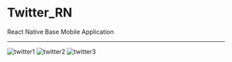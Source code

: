 # Twitter_RN
React Native Base Mobile Application
*************
![twitter1](https://user-images.githubusercontent.com/37147607/98987339-18474c00-254c-11eb-9eb9-cf05b7b23ec2.PNG)
![twitter2](https://user-images.githubusercontent.com/37147607/98987351-1ed5c380-254c-11eb-92c8-e8e87bffc40d.PNG)
![twitter3](https://user-images.githubusercontent.com/37147607/98987365-21381d80-254c-11eb-8ffe-a0695a3e3e94.PNG)
